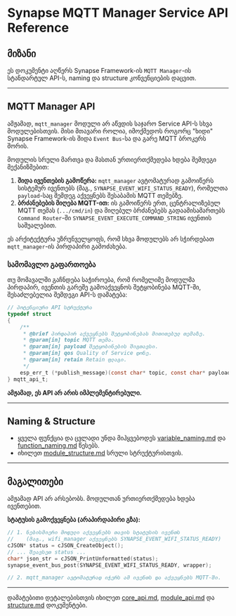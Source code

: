 # Synapse MQTT Manager Service API Reference

## მიზანი

ეს დოკუმენტი აღწერს Synapse Framework-ის `MQTT Manager`-ის სტანდარტულ API-ს, naming და structure კონვენციების დაცვით.

---

## MQTT Manager API

ამჟამად, `mqtt_manager` მოდული არ აწვდის საჯარო Service API-ს სხვა მოდულებისთვის. მისი მთავარი როლია, იმოქმედოს როგორც "ხიდი" Synapse Framework-ის შიდა `Event Bus`-სა და გარე MQTT ბროკერს შორის.

მოდულის სრული მართვა და მასთან ურთიერთქმედება ხდება შემდეგი მექანიზმებით:

1. **შიდა ივენთების გამოწერა:** `mqtt_manager` ავტომატურად გამოიწერს სისტემურ ივენთებს (მაგ., `SYNAPSE_EVENT_WIFI_STATUS_READY`), რომელთა `payload`-საც შემდეგ აქვეყნებს შესაბამის MQTT თემებზე.
2. **ბრძანებების მიღება MQTT-ით:** ის გამოიწერს ერთ, ცენტრალიზებულ MQTT თემას (`.../cmd/in`) და მიღებულ ბრძანებებს გადაამისამართებს `Command Router`-ში `SYNAPSE_EVENT_EXECUTE_COMMAND_STRING` ივენთის საშუალებით.

ეს არქიტექტურა უზრუნველყოფს, რომ სხვა მოდულებს არ სჭირდებათ `mqtt_manager`-ის პირდაპირი გამოძახება.

### სამომავლო გაფართოება

თუ მომავალში გაჩნდება საჭიროება, რომ რომელიმე მოდულმა პირდაპირ, ივენთის გარეშე გამოაქვეყნოს შეტყობინება MQTT-ში, შესაძლებელია შემდეგი API-ს დამატება:

```c
// პოტენციური API სტრუქტურა
typedef struct
{
    /**
     * @brief პირდაპირ აქვეყნებს შეტყობინებას მითითებულ თემაზე.
     * @param[in] topic MQTT თემა.
     * @param[in] payload შეტყობინების შიგთავსი.
     * @param[in] qos Quality of Service დონე.
     * @param[in] retain Retain ფლაგი.
     */
    esp_err_t (*publish_message)(const char* topic, const char* payload, int qos, bool retain);
} mqtt_api_t;
```

**ამჟამად, ეს API არ არის იმპლემენტირებული.**

---

## Naming & Structure

- ყველა ფუნქცია და ცვლადი უნდა მიჰყვებოდეს [variable_naming.md](../convention/variable_naming.md) და [function_naming.md](../convention/function_naming.md) წესებს.
- იხილეთ [module_structure.md](../convention/module_structure.md) სრული სტრუქტურისთვის.

---

## მაგალითები

ამჟამად API არ არსებობს. მოდულთან ურთიერთქმედება ხდება ივენთებით.

**სტატუსის გამოქვეყნება (არაპირდაპირი გზა):**

```c
// 1. ნებისმიერი მოდული აქვეყნებს თავის სტატუსის ივენთს
//    (მაგ., wifi_manager აქვეყნებს SYNAPSE_EVENT_WIFI_STATUS_READY)
cJSON* status = cJSON_CreateObject();
// ... შეავსეთ status ...
char* json_str = cJSON_PrintUnformatted(status);
synapse_event_bus_post(SYNAPSE_EVENT_WIFI_STATUS_READY, wrapper);

// 2. mqtt_manager ავტომატურად იჭერს ამ ივენთს და აქვეყნებს MQTT-ში.
```

---

დამატებითი დეტალებისთვის იხილეთ [core_api.md](core_api.md), [module_api.md](module_api.md) და [structure.md](structure.md) დოკუმენტები.
